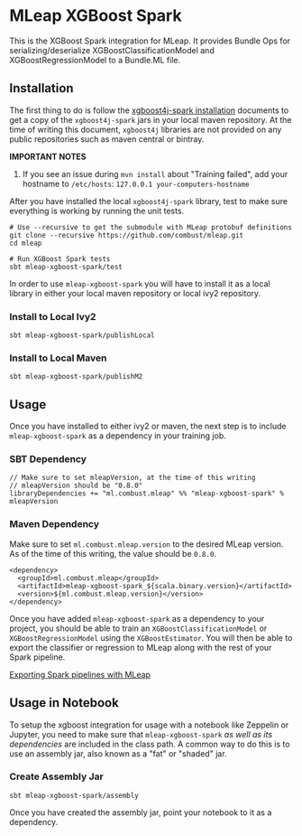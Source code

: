 # MLeap XGBoost Spark

This is the XGBoost Spark integration for MLeap. It provides Bundle Ops for serializing/deserialize XGBoostClassificationModel and XGBoostRegressionModel to a Bundle.ML file.

## Installation

The first thing to do is follow the [xgboost4j-spark installation](http://xgboost.readthedocs.io/en/latest/jvm/) documents to get a copy of the `xgboost4j-spark` jars in your local maven repository. At the time of writing this document, `xgboost4j` libraries are not provided on any public repositories such as maven central or bintray.

**IMPORTANT NOTES**

1. If you see an issue during `mvn install` about "Training failed", add your hostname to `/etc/hosts`: `127.0.0.1 your-computers-hostname`

After you have installed the local `xgboost4j-spark` library, test to make sure everything is working by running the unit tests.

```
# Use --recursive to get the submodule with MLeap protobuf definitions
git clone --recursive https://github.com/combust/mleap.git
cd mleap

# Run XGBoost Spark tests
sbt mleap-xgboost-spark/test
```

In order to use `mleap-xgboost-spark` you will have to install it as a local library in either your local maven repository or local ivy2 repository.

### Install to Local Ivy2

```
sbt mleap-xgboost-spark/publishLocal
```

### Install to Local Maven

```
sbt mleap-xgboost-spark/publishM2
```

## Usage

Once you have installed to either ivy2 or maven, the next step is to include `mleap-xgboost-spark` as a dependency in your training job.

### SBT Dependency

```
// Make sure to set mleapVersion, at the time of this writing
// mleapVersion should be "0.8.0"
libraryDependencies += "ml.combust.mleap" %% "mleap-xgboost-spark" % mleapVersion
```

### Maven Dependency

Make sure to set `ml.combust.mleap.version` to the desired MLeap version.
As of the time of this writing, the value should be `0.8.0`.

```
<dependency>
  <groupId>ml.combust.mleap</groupId>
  <artifactId>mleap-xgboost-spark_${scala.binary.version}</artifactId>
  <version>${ml.combust.mleap.version}</version>
</dependency>
```

Once you have added `mleap-xgboost-spark` as a dependency to your project, you should be able to train an `XGBoostClassificationModel` or `XGBoostRegressionModel` using the `XGBoostEstimator`. You will then be able to export the classifier or regression to MLeap along with the rest of your Spark pipeline.

[Exporting Spark pipelines with MLeap](http://mleap-docs.combust.ml/spark/)

## Usage in Notebook

To setup the xgboost integration for usage with a notebook like Zeppelin or Jupyter, you need to make sure that `mleap-xgboost-spark` *as well as its dependencies* are included in the class path. A common way to do this is to use an assembly jar, also known as a "fat" or "shaded" jar.

### Create Assembly Jar

```
sbt mleap-xgboost-spark/assembly
```

Once you have created the assembly jar, point your notebook to it as a dependency.